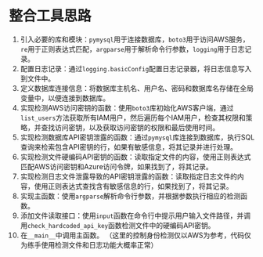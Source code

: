 # 整合工具思路
1. 引入必要的库和模块：`pymysql`用于连接数据库，`boto3`用于访问AWS服务，`re`用于正则表达式匹配，`argparse`用于解析命令行参数，`logging`用于日志记录。
2. 配置日志记录：通过`logging.basicConfig`配置日志记录器，将日志信息写入到文件中。
3. 定义数据库连接信息：将数据库主机名、用户名、密码和数据库名存储在全局变量中，以便连接到数据库。
4. 实现检测AWS访问密钥的函数：使用`boto3`库初始化AWS客户端，通过`list_users`方法获取所有IAM用户，然后遍历每个IAM用户，检查其权限和策略，并查找访问密钥，以及获取访问密钥的权限和最后使用时间。
5. 实现检测数据库API密钥泄露的函数：通过`pymysql`库连接到数据库，执行SQL查询来检索包含API密钥的行，如果有敏感信息，将其记录并进行处理。
6. 实现检测文件硬编码API密钥的函数：读取指定文件的内容，使用正则表达式匹配AWS访问密钥和Azure访问令牌，如果找到了，将其记录。
7. 实现检测日志文件泄露导致的API密钥泄露的函数：读取指定日志文件的内容，使用正则表达式查找含有敏感信息的行，如果找到了，将其记录。
8. 实现主函数：使用`argparse`解析命令行参数，并根据参数执行相应的检测函数。
9. 添加文件读取接口：使用`input`函数在命令行中提示用户输入文件路径，并调用`check_hardcoded_api_key`函数检测文件中的硬编码API密钥。
10. 在`__main__`中调用主函数。
（这里的控制身份检测仅以AWS为参考，代码仅为练手使用检测文件和日志功能大概率正常）